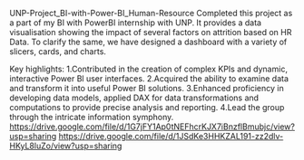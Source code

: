 UNP-Project_BI-with-Power-BI_Human-Resource
Completed this project as a part of my BI with PowerBI internship with UNP. It provides a data visualisation showing the impact of several factors on attrition based on HR Data. To clarify the same, we have designed a dashboard with a variety of slicers, cards, and charts.

Key highlights:
1.Contributed in the creation of complex KPIs and dynamic, interactive Power Bl user interfaces.
2.Acquired the ability to examine data and transform it into useful Power BI solutions.
3.Enhanced proficiency in developing data models, applied DAX for data transformations and computations to provide precise analysis and reporting.
4.Lead the group through the intricate information symphony.
https://drive.google.com/file/d/1G7jFY1Ap0tNEFhcrKJX7iBnzflBmubjc/view?usp=sharing
https://drive.google.com/file/d/1JSdKe3HHKZAL191-zz2dlv-HKyL8luZo/view?usp=sharing
